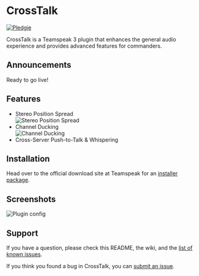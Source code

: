 # CrossTalk
[![Pledgie](https://www.pledgie.com/campaigns/18898.png "Click here to lend your support to CrossTalk and make a donation!")][pledgie]

CrossTalk is a Teamspeak 3 plugin that enhances the general audio experience and provides advanced features for commanders.

[pledgie]: http://www.pledgie.com/campaigns/18898

## Announcements

Ready to go live!

## Features

* Stereo Position Spread  
![Stereo Position Spread](https://github.com/thorwe/CrossTalk/raw/master/misc/sps.png "Stereo Position Spread")
* Channel Ducking  
![Channel Ducking](https://github.com/thorwe/CrossTalk/raw/master/misc/duck.png "Channel Ducking")
* Cross-Server Push-to-Talk & Whispering

## Installation

Head over to the official download site at Teamspeak for an [installer package](http://addons.teamspeak.com/).

## Screenshots

![Plugin config](https://github.com/thorwe/CrossTalk/raw/master/misc/crosstalk_screenie.png "plugin config")

## Support

If you have a question, please check this README, the wiki, and the [list of
known issues][troubleshoot].

[troubleshoot]: https://github.com/thorwe/CrossTalk/wiki/Troubleshoot

If you think you found a bug in CrossTalk, you can [submit an issue](https://github.com/thorwe/CrossTalk/issues/new).